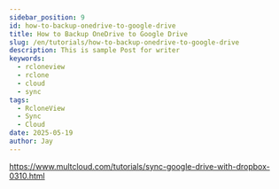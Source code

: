 ```yaml
---
sidebar_position: 9
id: how-to-backup-onedrive-to-google-drive
title: How to Backup OneDrive to Google Drive
slug: /en/tutorials/how-to-backup-onedrive-to-google-drive
description: This is sample Post for writer
keywords:
  - rcloneview
  - rclone
  - cloud
  - sync
tags:
  - RcloneView
  - Sync
  - Cloud
date: 2025-05-19
author: Jay
---
```

https://www.multcloud.com/tutorials/sync-google-drive-with-dropbox-0310.html